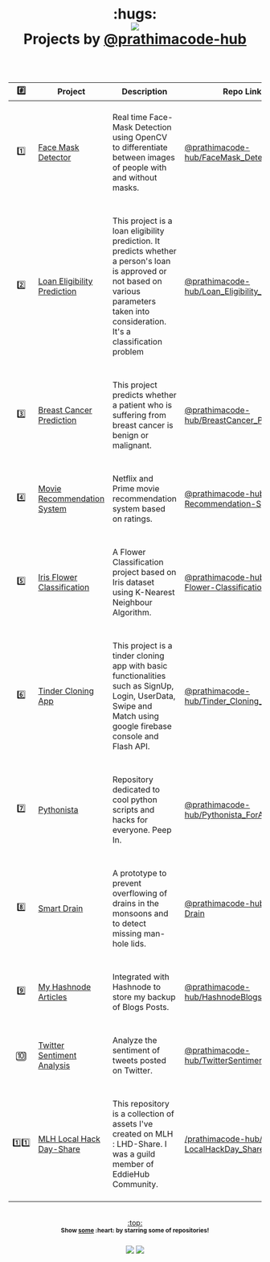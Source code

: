 <h1 align="center">:hugs:<br><a href="https://github.com/prathimacode-hub"><img src="https://awesome.re/badge.svg"/></a> <br>Projects by <a href="https://github.com/prathimacode-hub">@prathimacode-hub</a>
  </h1>
<br><br>

| :hash: | Project | Description | Repo Link |
|:--------:|---------|-------------|-----------|
| :one: | [Face Mask Detector](https://github.com/prathimacode-hub/FaceMask_Detector)| <br> Real time Face-Mask Detection using OpenCV to differentiate between images of people with and without masks. <br><br> | [@prathimacode-hub/FaceMask_Detector](https://github.com/prathimacode-hub/FaceMask_Detector) |
| :two: | [Loan Eligibility Prediction](https://github.com/prathimacode-hub/Loan_Eligibility_Prediction) | <br> This project is a loan eligibility prediction. It predicts whether a person's loan is approved or not based on various parameters taken into consideration. It's a classification problem  <br><br> | [@prathimacode-hub/Loan_Eligibility_Prediction](https://github.com/prathimacode-hub/Loan_Eligibility_Prediction) |
| :three: | [Breast Cancer Prediction](https://github.com/prathimacode-hub/BreastCancer_Prediction) | <br>This project predicts whether a patient who is suffering from breast cancer is benign or malignant.  <br><br> | [@prathimacode-hub/BreastCancer_Prediction](https://github.com/prathimacode-hub/BreastCancer_Prediction)|
| :four: | [Movie Recommendation System](https://github.com/prathimacode-hub/Movie-Recommendation-Systems) | <br> Netflix and Prime movie recommendation system based on ratings. <br><br> | [@prathimacode-hub/Movie-Recommendation-Systems](https://github.com/prathimacode-hub/Movie-Recommendation-Systems) |
| :five: | [Iris Flower Classification](https://github.com/prathimacode-hub/Iris-Flower-Classification) | <br> A Flower Classification project based on Iris dataset using K-Nearest Neighbour Algorithm. <br><br> | [@prathimacode-hub/Iris-Flower-Classification](https://github.com/prathimacode-hub/Iris-Flower-Classification) |
| :six: | [Tinder Cloning App](https://github.com/prathimacode-hub/Tinder_Cloning_App) |  <br> This project is a tinder cloning app with basic functionalities such as SignUp, Login, UserData, Swipe and Match using google firebase console and Flash API. <br><br> | [@prathimacode-hub/Tinder_Cloning_App](https://github.com/prathimacode-hub/Tinder_Cloning_App) |
| :seven: | [Pythonista](https://github.com/prathimacode-hub/Pythonista_ForAll) | <br> Repository dedicated to cool python scripts and hacks for everyone. Peep In. <br><br> | [@prathimacode-hub/Pythonista_ForAll](https://github.com/prathimacode-hub/Pythonista_ForAll) |
| :eight: | [Smart Drain](https://github.com/prathimacode-hub/Smart-Drain) | <br> A prototype to prevent overflowing of drains in the monsoons and to detect missing man-hole lids. <br><br> | [@prathimacode-hub/Smart-Drain](https://github.com/prathimacode-hub/Smart-Drain) |
| :nine: | [My Hashnode Articles](https://github.com/prathimacode-hub/HashnodeBlogs-Backup) | <br> Integrated with Hashnode to store my backup of Blogs Posts. <br><br> | [@prathimacode-hub/HashnodeBlogs-Backup](https://github.com/prathimacode-hub/HashnodeBlogs-Backup) |
| :keycap_ten: | [Twitter Sentiment Analysis](https://github.com/prathimacode-hub/TwitterSentimentAnalysis) | <br> Analyze the sentiment of tweets posted on Twitter. <br><br> | [@prathimacode-hub/TwitterSentimentAnalysis](https://github.com/prathimacode-hub/TwitterSentimentAnalysis) |
| :one::one: | [MLH Local Hack Day-Share](https://github.com/prathimacode-hub/MLH-LocalHackDay_Share) | <br> This repository is a collection of assets I've created on MLH : LHD-Share. I was a guild member of EddieHub Community.<br><br>| [/prathimacode-hub/MLH-LocalHackDay_Share](https://github.com/prathimacode-hub/MLH-LocalHackDay_Share) |

<p align="center"><br><a href="#hugs-projects-by-prathimacode-hub--">:top:</a><br><sup><strong>Show <a href="https://github.com/prathimacode-hub?tab=repositories">some</a>&nbsp;:heart:&nbsp;by starring some of repositories!<strong></sup><br><br><a href="https://twitter.com/prathimak88"> <img src="https://img.shields.io/twitter/follow/prathimak88?style=social" /></a> <a href="https://github.com/prathimacode-hub/"><img src="https://img.shields.io/github/followers/prathimacode-hub.svg?label=Follow%20@prathimacode-hub&style=social"> </a><br></p>
